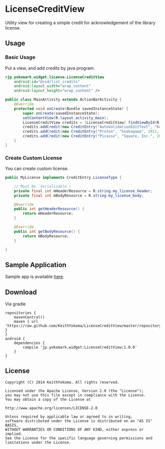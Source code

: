 LicenseCreditView
=================

Utility view for creating a simple credit for acknowledgement of the library license.

## Usage

### Basic Usage

Put a view, and add credits by java program.

```xml
<jp.yokomark.widget.license.LicenseCreditView
    android:id="@+id/list_credits"
    android:layout_width="wrap_content"
    android:layout_height="wrap_content" />
```

```java
public class MainActivity extends ActionBarActivity {
    @Override
    protected void onCreate(Bundle savedInstanceState) {
        super.onCreate(savedInstanceState);
        setContentView(R.layout.activity_main);
        LicenseCreditView credits = (LicenseCreditView) findViewById(R.id.list_credits);
        credits.addCredit(new CreditEntry("AutoValidationEditText", "KeithYokoma", 2014, OpenSourceLicense.APACHE_V2));
        credits.addCredit(new CreditEntry("Proton", "hnakagawa", 2011, OpenSourceLicense.APACHE_V2));
        credits.addCredit(new CreditEntry("Picasso", "Square, Inc.", 2013, OpenSourceLicense.APACHE_V2));
    }
}

```

### Create Custom License

You can create custom license.

``` java
public MyLicense implements CreditEntry.LicenseType {

    // Must be `Serializable`!
    private final int mHeaderResource = R.string.my_license_header;
    private final int mBodyResource = R.string.my_license_body;

    @Override
    public int getHeaderResource() {
        return mHeaderResource;
    }

    @Override
    public int getBodyResource() {
        return mBodyResource;
    }

}

```

## Sample Application

Sample app is available [here](https://deploygate.com/distributions/31a4a4398e40ec62ec5b5e65f3353d699827da30).

## Download

Via gradle

```
repositories {
    mavenCentral()
    maven { url 'https://raw.github.com/KeithYokoma/LicenseCreditView/master/repository/' }
}
android {
    dependencies {
        compile 'jp.yokomark.widget:LicenseCreditView:1.0.0'
    }
}
```

## License

```
Copyright (C) 2014 KeithYokoma. All rights reserved.

Licensed under the Apache License, Version 2.0 (the "License");
you may not use this file except in compliance with the License.
You may obtain a copy of the License at

http://www.apache.org/licenses/LICENSE-2.0

Unless required by applicable law or agreed to in writing,
software distributed under the License is distributed on an "AS IS" BASIS,
WITHOUT WARRANTIES OR CONDITIONS OF ANY KIND, either express or implied.
See the License for the specific language governing permissions and
limitations under the License.
```
